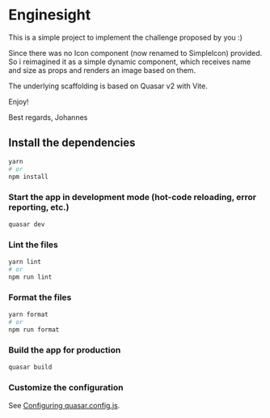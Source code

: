 # Enginesight

This is a simple project to implement the challenge proposed by you :)

Since there was no Icon component (now renamed to SimpleIcon) provided. So i reimagined it as a simple dynamic 
component, which receives name and size as props and renders an image based on them.

The underlying scaffolding is based on Quasar v2 with Vite.

Enjoy!

Best regards,
Johannes

## Install the dependencies
```bash
yarn
# or
npm install
```

### Start the app in development mode (hot-code reloading, error reporting, etc.)
```bash
quasar dev
```


### Lint the files
```bash
yarn lint
# or
npm run lint
```


### Format the files
```bash
yarn format
# or
npm run format
```


### Build the app for production
```bash
quasar build
```

### Customize the configuration
See [Configuring quasar.config.js](https://v2.quasar.dev/quasar-cli-vite/quasar-config-js).
